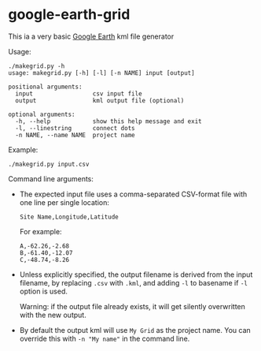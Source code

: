# google-earth-grid

This ia a very basic [Google Earth](https://earth.google.com/) kml file generator

Usage:

```
./makegrid.py -h
usage: makegrid.py [-h] [-l] [-n NAME] input [output]

positional arguments:
  input                 csv input file
  output                kml output file (optional)

optional arguments:
  -h, --help            show this help message and exit
  -l, --linestring      connect dots
  -n NAME, --name NAME  project name
```

Example:

```
./makegrid.py input.csv
```

Command line arguments:

* The expected input file uses a comma-separated CSV-format file with one line per single location:

   ```
   Site Name,Longitude,Latitude
   ```

   For example:

   ```
   A,-62.26,-2.68
   B,-61.40,-12.07
   C,-48.74,-8.26
   ```

* Unless explicitly specified, the output filename is derived from the input filename, by replacing `.csv` with `.kml`, and adding `-l` to basename if `-l` option is used.

   Warning: if the output file already exists, it will get silently overwritten with the new output.

* By default the output kml will use `My Grid` as the project name. You can override this with `-n "My name"` in the command line.
